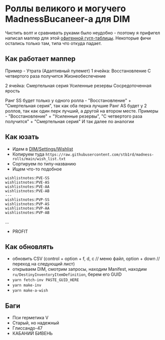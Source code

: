 # Роллы великого и могучего MadnessBucaneer-а для DIM

Чистить волт и сравнивать руками было неудобно - поэтому я прифигел написал маппер для этой [офигенной гугл-таблицы](https://docs.google.com/spreadsheets/d/1wzWC9J-CpcO07n6HLuH7WoMuXlPkkZM9WRqRSlyLt08/edit#gid=968214664). Некоторые фичи остались только там, типа что откуда падает.

## Как работает маппер

Пример - Утрата (Адаптивный пулемет)
1 ячейка:
Восстановление
С четвертого раза получится
Жизнеобеспечение

2 ячейка:
Смертельная серия
Усиленные резервы
Сосредоточенная ярость

Ранг SS будет только у одного ролла - "Восстановление" + "Смертельная серия", так как оба перка лучшие
Ранг AS будет у 2 роллов, так как один перк лучший, а другой на втором месте. Примеры - "Восстановление" + "Усиленные резервы", "С четвертого раза получится" + "Смертельная серия"
И так далее по аналогии

## Как юзать

- Идем в [DIM/Settings/Wishlist](https://app.destinyitemmanager.com/settings)
- Копируем туда `https://raw.githubusercontent.com/stb1rd/madness-rolls/main/wish_list.txt`
- Сортируем по типу-названию
- Ищем что-то подобное

```
wishlistnotes:PVE-SS
wishlistnotes:PVE-AS
wishlistnotes:PVE-AA
wishlistnotes:PVE-AB
---
wishlistnotes:PVP-SS
wishlistnotes:PVP-AS
wishlistnotes:PVP-AA
wishlistnotes:PVP-AB
```

...

- PROFIT

## Как обновлять

- обновить CSV (control + option + f, d, c // меню файл, option + down // переход на следующий лист)
- открываем DIM, смотрим запросы, находим Manifest, находим `ru/DestinyInventoryItemDefinition`, берем его GUID
- `yarn fetch-inv PASTE_GUID_HERE`
- `yarn make-inv`
- `yarn make-a-wish`

## Баги

- Пси герметика V
- Старый, но надежный
- Глиссандо-47
- КАБАНИЙ БИВЕНЬ
